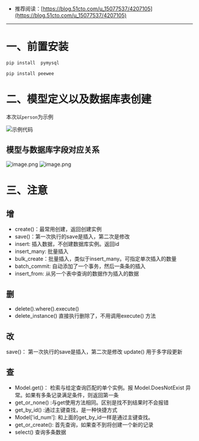- 推荐阅读：[https://blog.51cto.com/u_15077537/4207105](https://blog.51cto.com/u_15077537/4207105)

---

<a name="pDY3d"></a>
# 一、前置安装
```python
pip install  pymysql
```
```python
pip install peewee
```
<a name="z0ArH"></a>
# 二、模型定义以及数据库表创建
本次以`person`为示例

![示例代码](https://cdn.omsear.com/docsify/img/10.png)
<a name="RIMTk"></a>

## 模型与数据库字段对应关系
![image.png](https://cdn.omsear.com/docsify/img/11.png)
![image.png](https://cdn.omsear.com/docsify/img/12.png)
<a name="jXPPL"></a>
# 三、注意
<a name="mSy1q"></a>
## 增

- create()：最常用创建，返回创建实例
- save()：第一次执行的save是插入，第二次是修改
- insert: 插入数据，不创建数据库实例。返回id
- insert_many: 批量插入
- bulk_create：批量插入，类似于insert_many。可指定单次插入的数量
- batch_commit: 自动添加了一个事务，然后一条条的插入
- insert_from: 从另一个表中查询的数据作为插入的数据

<a name="N24c4"></a>
## 删

- delete().where().execute()
- delete_instance() 直接执行删除了，不用调用execute() 方法

<a name="Z4Lv3"></a>
## 改
save()： 第一次执行的save是插入，第二次是修改
update() 用于多字段更新

<a name="Pvh50"></a>
## 查

- Model.get()： 检索与给定查询匹配的单个实例。报 Model.DoesNotExist 异常。如果有多条记录满足条件，则返回第一条
- get_or_none() :与get使用方法相同。区别是找不到结果时不会报错
- get_by_id() :通过主键查找，是一种快捷方式
- Model['id_num']: 和上面的get_by_id一样是通过主键查找。
- get_or_create(): 首先查询，如果查不到将创建一个新的记录
- select() 查询多条数据
<a name="Flg8s"></a>
# 


